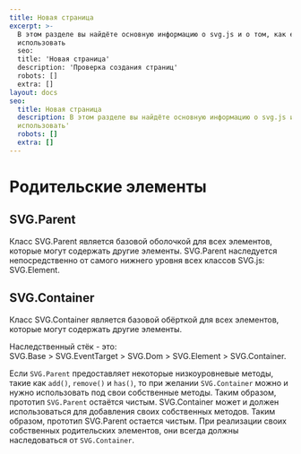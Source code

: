 ```yaml
---
title: Новая страница
excerpt: >-
  В этом разделе вы найдёте основную информацию о svg.js и о том, как его
  использовать
  seo:
  title: 'Новая страница'
  description: 'Проверка создания страниц'
  robots: []
  extra: []
layout: docs
seo:
  title: Новая страница
  description: В этом разделе вы найдёте основную информацию о svg.js и о том, как его
  использовать'
  robots: []
  extra: []
---
```


# Родительские элементы

## SVG.Parent

Класс SVG.Parent является базовой оболочкой для всех элементов, которые могут содержать другие элементы. SVG.Parent наследуется непосредственно от самого нижнего уровня всех классов SVG.js: SVG.Element. 

## SVG.Container

Класс SVG.Container является базовой обёрткой для всех элементов, которые могут содержать другие элементы.

Наследственный стёк - это:  
SVG.Base > SVG.EventTarget > SVG.Dom > SVG.Element > SVG.Container.

Если `SVG.Parent` предоставляет некоторые низкоуровневые методы, такие как `add()`, `remove()` и `has()`, то при желании `SVG.Container` можно и нужно использовать под свои собственные методы. Таким образом, прототип `SVG.Parent` остаётся чистым.
 SVG.Container может и должен использоваться для добавления своих собственных методов. Таким образом, прототип SVG.Parent остается чистым. При реализации своих собственных родительских элементов, они всегда должны наследоваться от `SVG.Container`.
